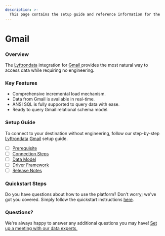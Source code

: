 ```yaml
---
description: >-
  This page contains the setup guide and reference information for the Gmail source connector.
---
```


# Gmail

### Overview

The [Lyftrondata](https://www.lyftrondata.com/) integration for [Gmail](https://www.lyftrondata.com/integration/gmail/)[ ](https://www.lyftrondata.com/integration/gmail/)provides the most natural way to access data while requiring no engineering.

### Key Features

* Comprehensive incremental load mechanism.
* Data from Gmail is available in real-time.&#x20;
* ANSI SQL is fully supported to query data with ease.
* Ready to query Gmail relational schema model.

### Setup Guide

To connect to your destination without engineering, follow our step-by-step [Lyftrondata](https://www.lyftrondata.com/)  [Gmail](https://www.lyftrondata.com/integration/gmail/) setup guide.

* [ ] [Prerequisite](../../business-analytics/gmail/prerequisite.md)
* [ ] [Connection Steps](../../business-analytics/gmail/connection-steps.md)
* [ ] [Data Model](../../business-analytics/gmail/data-model/)
* [ ] [Driver Framework](../../business-analytics/gmail/driver-framework/)
* [ ] [Release Notes](../../business-analytics/gmail/release-notes.md)

### Quickstart Steps

Do you have questions about how to use the platform? Don't worry; we've got you covered. Simply follow the quickstart instructions [here](../../../quickstart-steps.md).

### Questions? <a href="#questions" id="questions"></a>

We're always happy to answer any additional questions you may have! [Set up a meeting with our data experts.](https://www.lyftrondata.com/book-a-meeting/)

